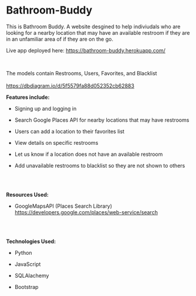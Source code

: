 # Bathroom-Buddy
This is Bathroom Buddy. A website desgined to help indiviudals who are looking for a nearby location that may have an available restroom if they are in an unfamiliar area of if they are on the go.
<br>

Live app deployed here: https://bathroom-buddy.herokuapp.com/

<br>

The models contain Restrooms, Users, Favorites, and Blacklist
<br>
<br>
https://dbdiagram.io/d/5f5579fa88d052352cb62883

<b>Features include:</b>

- Signing up and logging in

- Search Google Places API for nearby locations that may have restrooms

- Users can add a location to their favorites list

- View details on specific restrooms

- Let us know if a location does not have an available restroom

- Add unavailable restrooms to blacklist so they are not shown to others

<br>
<br>

  
<b>Resources Used:</b>

- GoogleMapsAPI (Places Search Library)
https://developers.google.com/places/web-service/search


<br>
<br>
  
<b>Technologies Used:</b>

- Python

- JavaScript

- SQLAlachemy

- Bootstrap

  
